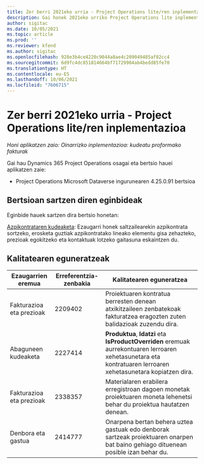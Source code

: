 ```yaml
---
title: Zer berri 2021eko urria - Project Operations lite/ren inplementazioa
description: Gai honek 2021eko urriko Project Operations lite inplementazioaren bertsioan eskuragarri dauden kalitate eguneratzeei buruzko informazioa eskaintzen du.
author: sigitac
ms.date: 10/05/2021
ms.topic: article
ms.prod: ''
ms.reviewer: kfend
ms.author: sigitac
ms.openlocfilehash: 928e3b4ce4220c9044a8ae4c209049485af82cc4
ms.sourcegitcommit: 6d9fc4dc851814664bf71729904ab4bedd85fe70
ms.translationtype: HT
ms.contentlocale: eu-ES
ms.lasthandoff: 10/06/2021
ms.locfileid: "7606715"
---
```

# <a name="whats-new-october-2021---project-operations-lite-deployment"></a>Zer berri 2021eko urria - Project Operations lite/ren inplementazioa

_Honi aplikatzen zaio: Oinarrizko inplementazioa: kudeatu proformako fakturak_

Gai hau Dynamics 365 Project Operations osagai eta bertsio hauei aplikatzen zaie:

  - Project Operations Microsoft Dataverse ingurunearen 4.25.0.91 bertsioa


## <a name="features-included-in-this-release"></a>Bertsioan sartzen diren eginbideak

Eginbide hauek sartzen dira bertsio honetan:

[Azpikontrataren kudeaketa](../subcontracting/managing-subcontracts-overview.md): Ezaugarri honek saltzailearekin azpikontrata sortzeko, erosketa guztiak azpikontratako lineako elementu gisa zehazteko, prezioak egokitzeko eta kontaktuak lotzeko gaitasuna eskaintzen du.


## <a name="quality-updates"></a>Kalitatearen eguneratzeak

| **Ezaugarrien eremua** | **Erreferentzia-zenbakia** | **Kalitatearen eguneratzea** |
| --- | --- | --- |
| Fakturazioa eta prezioak | 2209402 | Proiektuaren kontratua berresten denean atxikitzaileen zenbatekoak fakturatzea eragozten zuten balidazioak zuzendu dira. |
|   Abaguneen kudeaketa | 2227414 | **Produktua**, **Idatzi** eta **IsProductOverriden** eremuak aurrekontuaren lerroaren xehetasunetara eta kontratuaren lerroaren xehetasunetara kopiatzen dira. |
| Fakturazioa eta prezioak | 2338357 | Materialaren erabilera erregistroan dagoen monetak proiektuaren moneta lehenetsi behar du proiektua hautatzen denean. |
| Denbora eta gastua | 2414777 | Onarpena bertan behera uztea gastuak edo denborak sartzeak proiektuaren onarpen bat baino gehiago dituenean posible izan behar du. |
